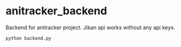 # anitracker_backend

Backend for anitracker project.
Jikan api works without any api keys.

```bash
python backend.py
```
